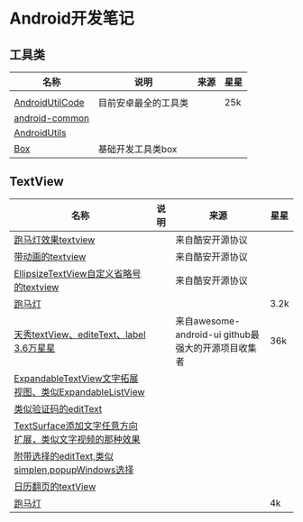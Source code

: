 # Android开发笔记
## 工具类
|名称|说明|来源|星星|
| ------------ | ------------ | ------------ | ------------ |
|   |   |   |   |
|[AndroidUtilCode](https://github.com/Blankj/AndroidUtilCode "AndroidUtilCode")|目前安卓最全的工具类|   |25k|
|[android-common](https://github.com/litesuits/android-common "android-common")|   |   |   |
|[AndroidUtils](//https://github.com/wanglijun93/AndroidUtils "AndroidUtils")|   |   |   |
|[Box](https://github.com/lany192/Box "Box")|基础开发工具类box|   |   |   |
## TextView
|名称|说明|来源|星星|
| ------------ | ------------ | ------------ | ------------ |
|[跑马灯效果textview](https://github.com/gongwen/MarqueeViewLibrary "跑马灯效果textview")|   |  来自酷安开源协议 |   |
|[带动画的textview](https://github.com/hanks-zyh/HTextView "带动画的textview")|   |  来自酷安开源协议  |   |
|[EllipsizeTextView自定义省略号的textview](https://github.com/dinuscxj/EllipsizeTextView "EllipsizeTextView自定义省略号的textview") |   | 来自酷安开源协议   |   |
|[跑马灯](https://github.com/sunfusheng/MarqueeView "跑马灯")|   |      |3.2k|
|[天秀textView、editeText、label  3.6万星星](https://github.com/wasabeef/awesome-android-ui/blob/master/pages/Label-Form.md "天秀textView、editeText、label  3.6万星星")|   |   来自awesome-android-ui github最强大的开源项目收集者 |36k|
|[ExpandableTextView文字拓展视图、类似ExpandableListView](https://github.com/Manabu-GT/ExpandableTextView "ExpandableTextView文字拓展视图、类似ExpandableListView")|   |   |   |
|   [类似验证码的editText](https://github.com/glomadrian/material-code-input "类似验证码的editText")|   |   |   |
| [TextSurface添加文字任意方向扩展，类似文字视频的那种效果](https://github.com/elevenetc/TextSurface "TextSurface添加文字任意方向扩展，类似文字视频的那种效果")  |   |   |   |
| [附带选择的editText,类似simplen,popupWindows选择](https://github.com/tasomaniac/EmailAutoCompleteTextView "附带选择的editText,类似simplen,popupWindows选择")  |   |   |   |
|   [日历翻页的textView](https://github.com/xenione/tab-digit "日历翻页的textView")|   |   |   |
|   [跑马灯](https://github.com/sunfusheng/MarqueeView "跑马灯")|   |   |  4k |

